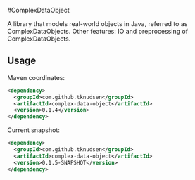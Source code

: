 #ComplexDataObject

A library that models real-world objects in Java, referred to as ComplexDataObjects. 
Other features: IO and preprocessing of ComplexDataObjects.


## Usage

Maven coordinates:

```xml
<dependency>
  <groupId>com.github.tknudsen</groupId>
  <artifactId>complex-data-object</artifactId>
  <version>0.1.4</version>
</dependency>
```

Current snapshot:

```xml
<dependency>
  <groupId>com.github.tknudsen</groupId>
  <artifactId>complex-data-object</artifactId>
  <version>0.1.5-SNAPSHOT</version>
</dependency>
```
